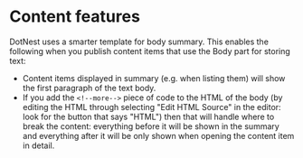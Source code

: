 # Content features



DotNest uses a smarter template for body summary. This enables the following when you publish content items that use the Body part for storing text:

- Content items displayed in summary (e.g. when listing them) will show the first paragraph of the text body.
- If you add the `<!--more-->` piece of code to the HTML of the body (by editing the HTML through selecting "Edit HTML Source" in the editor: look for the button that says "HTML") then that will handle where to break the content: everything before it will be shown in the summary and everything after it will be only shown when opening the content item in detail.